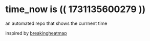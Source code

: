 # time_now is (( 1731135600279 ))

an automated repo that shows the currnent time

inspired by [breakingheatmap](https://github.com/breakingheatmap/breakingheatmap)